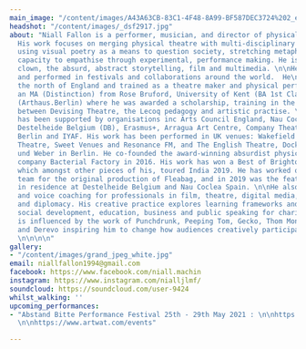 ```yaml
---
main_image: "/content/images/A43A63CB-83C1-4F48-8A99-BF587DEC3724%202_edited_edited.jpg"
headshot: "/content/images/_dsf2917.jpg"
about: "Niall Fallon is a performer, musician, and director of physical performance.
  His work focuses on merging physical theatre with multi-disciplinary practices,
  using visual poetry as a means to question society, stretching metaphors and our
  capacity to empathise through experimental, performance making. He is often using
  clown, the absurd, abstract storytelling, film and multimedia. \n\nHe has curated
  and performed in festivals and collaborations around the world.  He\ngrew up in
  the north of England and trained as a theatre maker and physical performer receiving
  an MA (Distinction) from Rose Bruford, University of Kent (BA 1st Class) and LISPA
  (Arthaus.Berlin) where he was awarded a scholarship, training in the meeting points
  between Devising Theatre, the Lecoq pedagogy and artistic practise. \n\nHis work
  has been supported by organisations inc Arts Council England, Nau Coclea Spain (NCS),
  Destelheide Belgium (DB), Erasmus+, Arragua Art Centre, Company Theatre India, Monopol
  Berlin and IYAF. His work has been performed in UK venues: Wakefield Theatre, Marlowe
  Theatre, Sweet Venues and Resonance FM, and The English Theatre, Dock 11 and Spinner
  und Weber in Berlin. He co-founded the award-winning absurdist physical theatre
  company Bacterial Factory in 2016. His work has won a Best of Brighton Fringe Award,
  which amongst other pieces of his, toured India 2019. He has worked on the marketing
  team for the original production of Fleabag, and in 2019 was the featured artist
  in residence at Destelheide Belgium and Nau Coclea Spain. \n\nHe also provides speech
  and voice coaching for professionals in film, theatre, digital media, advocacy,
  and diplomacy. His creative practice explores learning frameworks and tools for
  social development, education, business and public speaking for charities. \n\nHe
  is influenced by the work of Punchdrunk, Peeping Tom, Gecko, Thom Monckton, La Re-Sentida,
  and Derevo inspiring him to change how audiences creatively participate in performance.
  \n\n\n\n"
gallery:
- "/content/images/grand_jpeg_white.jpg"
email: niallfallon1994@gmail.com
facebook: https://www.facebook.com/niall.machin
instagram: https://www.instagram.com/nialljlmf/
soundcloud: https://soundcloud.com/user-9424
whilst_walking: ''
upcoming_performances:
- "Abstand Bitte Performance Festival 25th - 29th May 2021 : \n\nhttps://performingarts-festival.de/en/program/abstand-bitte
  \n\nhttps://www.artwat.com/events"

---
```

